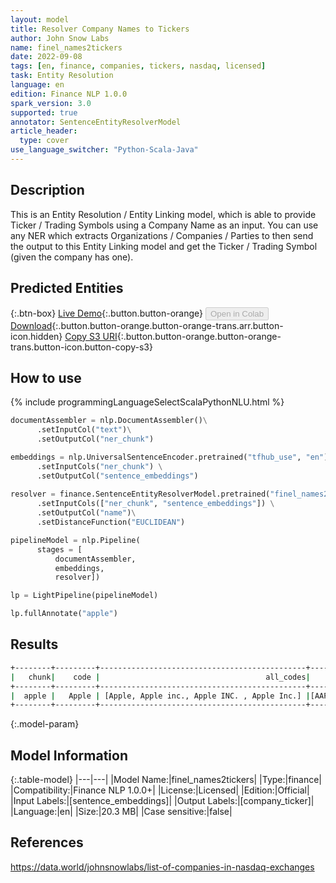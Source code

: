 ```yaml
---
layout: model
title: Resolver Company Names to Tickers
author: John Snow Labs
name: finel_names2tickers
date: 2022-09-08
tags: [en, finance, companies, tickers, nasdaq, licensed]
task: Entity Resolution
language: en
edition: Finance NLP 1.0.0
spark_version: 3.0
supported: true
annotator: SentenceEntityResolverModel
article_header:
  type: cover
use_language_switcher: "Python-Scala-Java"
---
```


## Description

This is an Entity Resolution / Entity Linking model, which is able to provide Ticker / Trading Symbols using a Company Name as an input. You can use any NER which extracts Organizations / Companies / Parties to then send the output to this Entity Linking model and get the Ticker / Trading Symbol (given the company has one).

## Predicted Entities



{:.btn-box}
[Live Demo](https://nlp.johnsnowlabs.com/financial_company_normalization){:.button.button-orange}
<button class="button button-orange" disabled>Open in Colab</button>
[Download](https://s3.amazonaws.com/auxdata.johnsnowlabs.com/finance/models/finel_names2tickers_en_1.0.0_3.2_1662636940877.zip){:.button.button-orange.button-orange-trans.arr.button-icon.hidden}
[Copy S3 URI](s3://auxdata.johnsnowlabs.com/finance/models/finel_names2tickers_en_1.0.0_3.2_1662636940877.zip){:.button.button-orange.button-orange-trans.button-icon.button-copy-s3}

## How to use



<div class="tabs-box" markdown="1">
{% include programmingLanguageSelectScalaPythonNLU.html %}

```python
documentAssembler = nlp.DocumentAssembler()\
      .setInputCol("text")\
      .setOutputCol("ner_chunk")

embeddings = nlp.UniversalSentenceEncoder.pretrained("tfhub_use", "en") \
      .setInputCols("ner_chunk") \
      .setOutputCol("sentence_embeddings")
    
resolver = finance.SentenceEntityResolverModel.pretrained("finel_names2tickers", "en", "finance/models") \
      .setInputCols(["ner_chunk", "sentence_embeddings"]) \
      .setOutputCol("name")\
      .setDistanceFunction("EUCLIDEAN")

pipelineModel = nlp.Pipeline(
      stages = [
          documentAssembler,
          embeddings,
          resolver])

lp = LightPipeline(pipelineModel)

lp.fullAnnotate("apple")
```

</div>

## Results

```bash
+--------+---------+----------------------------------------------+-------------------------+-----------------------------------+
|   chunk|    code |                                     all_codes|             resolutions |                      all_distances|
+--------+---------+----------------------------------------------+-------------------------+-----------------------------------+
|  apple |   Apple | [Apple, Apple inc., Apple INC. , Apple Inc.] |[AAPL, AAPL, AAPL, AAPL] |  [0.0000, 0.1093, 0.1093, 0.1093] |
+--------+---------+----------------------------------------------+-------------------------+-----------------------------------+
```

{:.model-param}
## Model Information

{:.table-model}
|---|---|
|Model Name:|finel_names2tickers|
|Type:|finance|
|Compatibility:|Finance NLP 1.0.0+|
|License:|Licensed|
|Edition:|Official|
|Input Labels:|[sentence_embeddings]|
|Output Labels:|[company_ticker]|
|Language:|en|
|Size:|20.3 MB|
|Case sensitive:|false|

## References

https://data.world/johnsnowlabs/list-of-companies-in-nasdaq-exchanges
